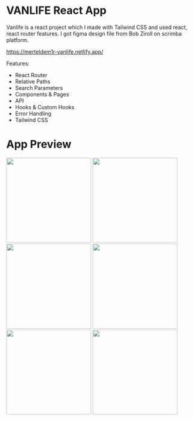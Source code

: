 # VANLIFE React App
Vanlife is a react project which I made with Tailwind CSS and used react, react router features. I got figma design file from Bob Ziroll on scrimba platform.

https://merteldem1r-vanlife.netlify.app/

Features: 
* React Router
* Relative Paths
* Search Parameters
* Components & Pages
* API
* Hooks & Custom Hooks
* Error Handling
* Tailwind CSS

# App Preview
<img width="225" src="https://user-images.githubusercontent.com/113149328/227801702-f6da48f3-4bac-4f47-9d93-c212f42d246f.png"> <img width="225" src="https://user-images.githubusercontent.com/113149328/227802399-644a8790-dc4f-463d-94b4-3f6ec0e33c3f.png"> <img width="225" src="https://user-images.githubusercontent.com/113149328/227801908-b4785be3-0f23-4e1f-8494-2efc59ef5ece.png"> <img width="225" src="https://user-images.githubusercontent.com/113149328/227802408-27a06bf6-83b3-4ca2-b9ef-dd0d0fe6e39b.png"> <img width="225" src="https://user-images.githubusercontent.com/113149328/227801939-d3e87aa7-c0de-4a37-8212-d25eebb76af8.png"> <img width="225" src="https://user-images.githubusercontent.com/113149328/227801952-2d484883-c782-42f8-8380-416676f933d4.png">

